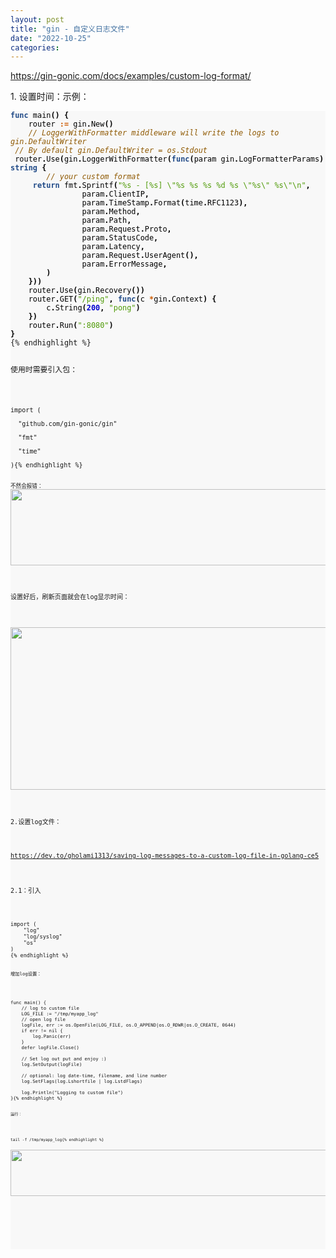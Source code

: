 ```yaml
---
layout: post
title: "gin - 自定义日志文件"
date: "2022-10-25"
categories: 
---
```

<p><a href="https://gin-gonic.com/docs/examples/custom-log-format/">https://gin-gonic.com/docs/examples/custom-log-format/</a></p>

<p>1. 设置时间：示例：</p>

<div class="highlight">
<pre style="background-color:#f8f8f8;-moz-tab-size:4;-o-tab-size:4;tab-size:4">
<code class="language-go" data-lang="go"><span style="color:#204a87;font-weight:700">func</span> <span style="color:#000">main</span><span style="color:#000;font-weight:700">()</span> <span style="color:#000;font-weight:700">{</span>
	<span style="color:#000">router</span> <span style="color:#ce5c00;font-weight:700">:=</span> <span style="color:#000">gin</span><span style="color:#000;font-weight:700">.</span><span style="color:#000">New</span><span style="color:#000;font-weight:700">()</span>
	<span style="color:#8f5902;font-style:italic">// LoggerWithFormatter middleware will write the logs to gin.DefaultWriter
</span>	<span style="color:#8f5902;font-style:italic">// By default gin.DefaultWriter = os.Stdout
</span>	<span style="color:#000">router</span><span style="color:#000;font-weight:700">.</span><span style="color:#000">Use</span><span style="color:#000;font-weight:700">(</span><span style="color:#000">gin</span><span style="color:#000;font-weight:700">.</span><span style="color:#000">LoggerWithFormatter</span><span style="color:#000;font-weight:700">(</span><span style="color:#204a87;font-weight:700">func</span><span style="color:#000;font-weight:700">(</span><span style="color:#000">param</span> <span style="color:#000">gin</span><span style="color:#000;font-weight:700">.</span><span style="color:#000">LogFormatterParams</span><span style="color:#000;font-weight:700">)</span> <span style="color:#204a87;font-weight:700">string</span> <span style="color:#000;font-weight:700">{</span>
		<span style="color:#8f5902;font-style:italic">// your custom format
</span>		<span style="color:#204a87;font-weight:700">return</span> <span style="color:#000">fmt</span><span style="color:#000;font-weight:700">.</span><span style="color:#000">Sprintf</span><span style="color:#000;font-weight:700">(</span><span style="color:#4e9a06">&quot;%s - [%s] \&quot;%s %s %s %d %s \&quot;%s\&quot; %s\&quot;\n&quot;</span><span style="color:#000;font-weight:700">,</span>
				<span style="color:#000">param</span><span style="color:#000;font-weight:700">.</span><span style="color:#000">ClientIP</span><span style="color:#000;font-weight:700">,</span>
				<span style="color:#000">param</span><span style="color:#000;font-weight:700">.</span><span style="color:#000">TimeStamp</span><span style="color:#000;font-weight:700">.</span><span style="color:#000">Format</span><span style="color:#000;font-weight:700">(</span><span style="color:#000">time</span><span style="color:#000;font-weight:700">.</span><span style="color:#000">RFC1123</span><span style="color:#000;font-weight:700">),</span>
				<span style="color:#000">param</span><span style="color:#000;font-weight:700">.</span><span style="color:#000">Method</span><span style="color:#000;font-weight:700">,</span>
				<span style="color:#000">param</span><span style="color:#000;font-weight:700">.</span><span style="color:#000">Path</span><span style="color:#000;font-weight:700">,</span>
				<span style="color:#000">param</span><span style="color:#000;font-weight:700">.</span><span style="color:#000">Request</span><span style="color:#000;font-weight:700">.</span><span style="color:#000">Proto</span><span style="color:#000;font-weight:700">,</span>
				<span style="color:#000">param</span><span style="color:#000;font-weight:700">.</span><span style="color:#000">StatusCode</span><span style="color:#000;font-weight:700">,</span>
				<span style="color:#000">param</span><span style="color:#000;font-weight:700">.</span><span style="color:#000">Latency</span><span style="color:#000;font-weight:700">,</span>
				<span style="color:#000">param</span><span style="color:#000;font-weight:700">.</span><span style="color:#000">Request</span><span style="color:#000;font-weight:700">.</span><span style="color:#000">UserAgent</span><span style="color:#000;font-weight:700">(),</span>
				<span style="color:#000">param</span><span style="color:#000;font-weight:700">.</span><span style="color:#000">ErrorMessage</span><span style="color:#000;font-weight:700">,</span>
		<span style="color:#000;font-weight:700">)</span>
	<span style="color:#000;font-weight:700">}))</span>
	<span style="color:#000">router</span><span style="color:#000;font-weight:700">.</span><span style="color:#000">Use</span><span style="color:#000;font-weight:700">(</span><span style="color:#000">gin</span><span style="color:#000;font-weight:700">.</span><span style="color:#000">Recovery</span><span style="color:#000;font-weight:700">())</span>
	<span style="color:#000">router</span><span style="color:#000;font-weight:700">.</span><span style="color:#000">GET</span><span style="color:#000;font-weight:700">(</span><span style="color:#4e9a06">&quot;/ping&quot;</span><span style="color:#000;font-weight:700">,</span> <span style="color:#204a87;font-weight:700">func</span><span style="color:#000;font-weight:700">(</span><span style="color:#000">c</span> <span style="color:#ce5c00;font-weight:700">*</span><span style="color:#000">gin</span><span style="color:#000;font-weight:700">.</span><span style="color:#000">Context</span><span style="color:#000;font-weight:700">)</span> <span style="color:#000;font-weight:700">{</span>
		<span style="color:#000">c</span><span style="color:#000;font-weight:700">.</span><span style="color:#000">String</span><span style="color:#000;font-weight:700">(</span><span style="color:#0000cf;font-weight:700">200</span><span style="color:#000;font-weight:700">,</span> <span style="color:#4e9a06">&quot;pong&quot;</span><span style="color:#000;font-weight:700">)</span>
	<span style="color:#000;font-weight:700">})</span>
	<span style="color:#000">router</span><span style="color:#000;font-weight:700">.</span><span style="color:#000">Run</span><span style="color:#000;font-weight:700">(</span><span style="color:#4e9a06">&quot;:8080&quot;</span><span style="color:#000;font-weight:700">)</span>
<span style="color:#000;font-weight:700">}</span>
{% endhighlight %}

<p>使用时需要引入包：</p>

<pre>
<code>import (

&nbsp; &quot;github.com/gin-gonic/gin&quot;

&nbsp; &quot;fmt&quot;

&nbsp; &quot;time&quot;

){% endhighlight %}

<p><code>不然会报错：</code><img height="122" src="/uploads/ckeditor/pictures/630/image-20221025100929-1.png" width="704" /></p>

<p>设置好后，刷新页面就会在log显示时间：</p>

<p><img height="260" src="/uploads/ckeditor/pictures/631/image-20221025100956-2.png" width="1699" /></p>

<p>2.设置log文件：</p>

<p><a href="https://dev.to/gholami1313/saving-log-messages-to-a-custom-log-file-in-golang-ce5">https://dev.to/gholami1313/saving-log-messages-to-a-custom-log-file-in-golang-ce5</a></p>

<p>2.1：引入</p>

<pre class="highlight go">
<code><span class="k">import</span> <span class="p">(</span>
    <span class="s">&quot;log&quot;</span>
    <span class="s">&quot;log/syslog&quot;</span>
    <span class="s">&quot;os&quot;</span>
<span class="p">)</span>
{% endhighlight %}

<p><code>增加log设置：</code></p>

<pre class="highlight go">
<code><span class="k">func</span> <span class="n">main</span><span class="p">()</span> <span class="p">{</span>
    <span class="c">// log to custom file</span>
    <span class="n">LOG_FILE</span> <span class="o">:=</span> <span class="s">&quot;/tmp/myapp_log&quot;</span>
    <span class="c">// open log file</span>
    <span class="n">logFile</span><span class="p">,</span> <span class="n">err</span> <span class="o">:=</span> <span class="n">os</span><span class="o">.</span><span class="n">OpenFile</span><span class="p">(</span><span class="n">LOG_FILE</span><span class="p">,</span> <span class="n">os</span><span class="o">.</span><span class="n">O_APPEND</span><span class="o">|</span><span class="n">os</span><span class="o">.</span><span class="n">O_RDWR</span><span class="o">|</span><span class="n">os</span><span class="o">.</span><span class="n">O_CREATE</span><span class="p">,</span> <span class="m">0644</span><span class="p">)</span>
    <span class="k">if</span> <span class="n">err</span> <span class="o">!=</span> <span class="no">nil</span> <span class="p">{</span>
        <span class="n">log</span><span class="o">.</span><span class="n">Panic</span><span class="p">(</span><span class="n">err</span><span class="p">)</span>
    <span class="p">}</span>
    <span class="k">defer</span> <span class="n">logFile</span><span class="o">.</span><span class="n">Close</span><span class="p">()</span>

    <span class="c">// Set log out put and enjoy :)</span>
    <span class="n">log</span><span class="o">.</span><span class="n">SetOutput</span><span class="p">(</span><span class="n">logFile</span><span class="p">)</span>

    <span class="c">// optional: log date-time, filename, and line number</span>
    <span class="n">log</span><span class="o">.</span><span class="n">SetFlags</span><span class="p">(</span><span class="n">log</span><span class="o">.</span><span class="n">Lshortfile</span> <span class="o">|</span> <span class="n">log</span><span class="o">.</span><span class="n">LstdFlags</span><span class="p">)</span>

    <span class="n">log</span><span class="o">.</span><span class="n">Println</span><span class="p">(</span><span class="s">&quot;Logging to custom file&quot;</span><span class="p">)</span>
<span class="p">}</span>{% endhighlight %}

<p><code><span class="p">运行：</span></code></p>

<pre class="highlight shell">
<code><span class="nb">tail</span> <span class="nt">-f</span> /tmp/myapp_log{% endhighlight %}

<p><img height="74" src="/uploads/ckeditor/pictures/632/image-20221025101653-1.png" width="767" /></p>

<p>&nbsp;</p>
</div>

